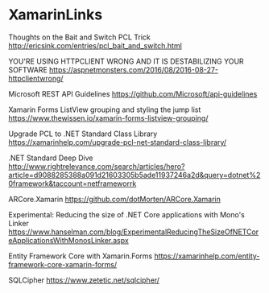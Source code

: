 # XamarinLinks

Thoughts on the Bait and Switch PCL Trick
http://ericsink.com/entries/pcl_bait_and_switch.html

YOU'RE USING HTTPCLIENT WRONG AND IT IS DESTABILIZING YOUR SOFTWARE
https://aspnetmonsters.com/2016/08/2016-08-27-httpclientwrong/

Microsoft REST API Guidelines
https://github.com/Microsoft/api-guidelines

Xamarin Forms ListView grouping and styling the jump list
https://www.thewissen.io/xamarin-forms-listview-grouping/

Upgrade PCL to .NET Standard Class Library
https://xamarinhelp.com/upgrade-pcl-net-standard-class-library/

.NET Standard Deep Dive
http://www.rightrelevance.com/search/articles/hero?article=d9088285388a091d21603305b5ade11937246a2d&query=dotnet%20framework&taccount=netframeworrk

ARCore.Xamarin
https://github.com/dotMorten/ARCore.Xamarin

Experimental: Reducing the size of .NET Core applications with Mono's Linker
https://www.hanselman.com/blog/ExperimentalReducingTheSizeOfNETCoreApplicationsWithMonosLinker.aspx

Entity Framework Core with Xamarin.Forms
https://xamarinhelp.com/entity-framework-core-xamarin-forms/

SQLCipher
https://www.zetetic.net/sqlcipher/
